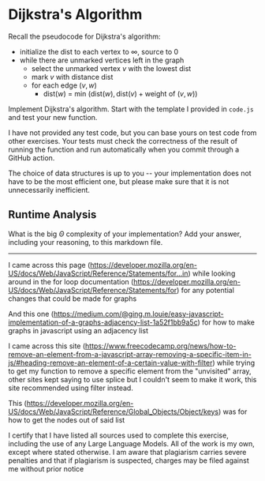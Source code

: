 # Dijkstra's Algorithm

Recall the pseudocode for Dijkstra's algorithm:
- initialize the dist to each vertex to $\infty$, source to 0
- while there are unmarked vertices left in the graph
    - select the unmarked vertex $v$ with the lowest dist
    - mark $v$ with distance dist
    - for each edge $(v,w)$
        - dist($w$) = min $\left(\textrm{dist}(w), \textrm{dist}(v) + \textrm{weight of }(v, w)\right)$

Implement Dijkstra's algorithm. Start with the template I provided in `code.js`
and test your new function.

I have not provided any test code, but you can base yours on test code from
other exercises. Your tests must check the correctness of the result of running
the function and run automatically when you commit through a GitHub action.

The choice of data structures is up to you -- your implementation does not have
to be the most efficient one, but please make sure that it is not unnecessarily
inefficient.

## Runtime Analysis

What is the big $\Theta$ complexity of your implementation? Add your
answer, including your reasoning, to this markdown file.

-----------------------------------------------------------------------------------------------



I came across this page (https://developer.mozilla.org/en-US/docs/Web/JavaScript/Reference/Statements/for...in) while looking around in the for loop documentation (https://developer.mozilla.org/en-US/docs/Web/JavaScript/Reference/Statements/for) for any potential changes that could be made for graphs

And this one (https://medium.com/@ging.m.louie/easy-javascript-implementation-of-a-graphs-adjacency-list-1a52f1bb9a5c) for how to make graphs in javascript using an adjacency list

I came across this site (https://www.freecodecamp.org/news/how-to-remove-an-element-from-a-javascript-array-removing-a-specific-item-in-js/#heading-remove-an-element-of-a-certain-value-with-filter) while trying to get my function to remove a specific element from the "unvisited" array, other sites kept saying to use splice but I couldn't seem to make it work, this site recommended using filter instead.

This (https://developer.mozilla.org/en-US/docs/Web/JavaScript/Reference/Global_Objects/Object/keys) was for how to get the nodes out of said list

I certify that I have listed all sources used to complete this exercise, including the use of any Large Language Models. All of the work is my own, except where stated otherwise. I am aware that plagiarism carries severe penalties and that if plagiarism is suspected, charges may be filed against me without prior notice





